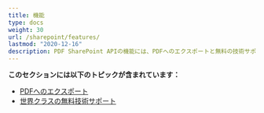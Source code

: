 ```yaml
---
title: 機能
type: docs
weight: 30
url: /sharepoint/features/
lastmod: "2020-12-16"
description: PDF SharePoint APIの機能には、PDFへのエクスポートと無料の技術サポートが含まれます。
---
```


**このセクションには以下のトピックが含まれています：**

- [PDFへのエクスポート](/pdf/sharepoint/export-to-pdf/)
- [世界クラスの無料技術サポート](/pdf/sharepoint/world-class-free-technical-support/)